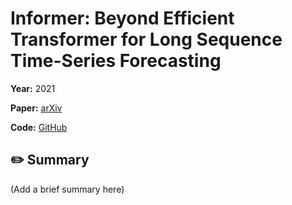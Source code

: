 # Informer: Beyond Efficient Transformer for Long Sequence Time-Series Forecasting

**Year:** 2021

**Paper:** [arXiv](https://arxiv.org/pdf/2012.07436)

**Code:** [GitHub](https://github.com/zhouhaoyi/Informer2020)

## ✏️ Summary
(Add a brief summary here)

